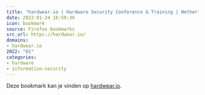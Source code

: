 ```yaml
---
title: "hardwear.io | Hardware Security Conference & Training | Netherlands, Germany & USA"
date: 2022-01-24 16:59:39
icon: bookmark
source: Firefox bookmarks
src_url: https://hardwear.io/
domains:
- hardwear.io
2022: "01"
categories:
- hardware
- information-security
---
```

Deze bookmark kan je vinden op [hardwear.io](https://hardwear.io/).
